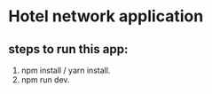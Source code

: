 # **Hotel network application**

## steps to run this app:

1. npm install / yarn install.
2. npm run dev.
